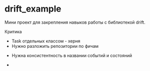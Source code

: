 # drift_example

Мини проект для закрепления навыков работы с библиотекой drift.

Критика
- Task отдельных классом - херня
- Нужно разложить репозитории по фичам
+ Нужна консистентность в названии событий и состояний
- 